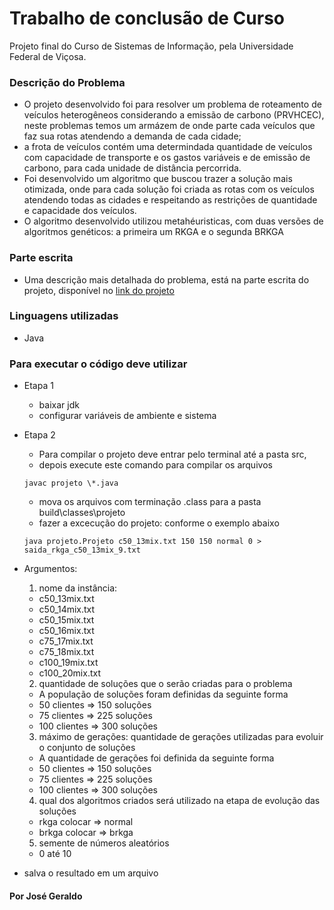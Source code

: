 # Trabalho de conclusão de Curso
Projeto final do Curso de Sistemas de Informação, pela Universidade Federal de Viçosa. 

### Descrição do Problema
* O projeto desenvolvido foi para resolver um problema de roteamento de veículos heterogêneos considerando a emissão de carbono (PRVHCEC), 
neste problemas temos um armázem de onde parte cada veículos que faz sua rotas atendendo a demanda de cada cidade; 
* a frota de veículos contém uma determindada quantidade de veículos com capacidade de transporte e os gastos variáveis e de emissão de carbono,
para cada unidade de distância percorrida. 
* Foi desenvolvido um algoritmo que buscou trazer a solução mais otimizada, onde para cada solução foi criada as rotas com os veículos atendendo 
todas as cidades e respeitando as restrições de quantidade e capacidade dos veículos. 
* O algoritmo desenvolvido utilizou metahéuristicas, com duas versões de algoritmos genéticos: a primeira um RKGA e o segunda BRKGA

### Parte escrita 
* Uma descrição mais detalhada do problema, está na parte escrita do projeto, disponível no [link do projeto](https://drive.google.com/drive/folders/1sZ6ML3JZgilBWcxnGQK43SVNO8FiCI3I?usp=sharing)

### Linguagens utilizadas 
* Java

### Para executar o código deve utilizar 
* Etapa 1
  * baixar jdk
  * configurar variáveis de ambiente e sistema

* Etapa 2
  * Para compilar o projeto deve entrar pelo terminal até a pasta src, 
  * depois execute este comando para compilar os arquivos
  ```
  javac projeto \*.java
  ```
  * mova os arquivos com terminação .class para a pasta build\classes\projeto
  * fazer a excecução do projeto: conforme o exemplo abaixo
  ```
  java projeto.Projeto c50_13mix.txt 150 150 normal 0 > saida_rkga_c50_13mix_9.txt
  ```

* Argumentos:
  1) nome da instância:
  *   c50_13mix.txt
  *   c50_14mix.txt
  *   c50_15mix.txt
  *   c50_16mix.txt
  *   c75_17mix.txt
  *   c75_18mix.txt
  *   c100_19mix.txt
  *   c100_20mix.txt
  
  2) quantidade de soluções que o serão criadas para o problema
  *   A população de soluções foram definidas da seguinte forma
  *   50 clientes  => 150 soluções
  *   75 clientes  => 225 soluções
  *   100 clientes => 300 soluções
  
  3) máximo de gerações: quantidade de gerações utilizadas para evoluir o conjunto de soluções
  *   A quantidade de gerações foi definida da seguinte forma
  *   50 clientes  => 150 soluções
  *   75 clientes  => 225 soluções
  *   100 clientes => 300 soluções
  
  4) qual dos algoritmos criados será utilizado na etapa de evolução das soluções
  *   rkga colocar  => normal  
  *   brkga colocar => brkga  
  
  5) semente de números aleatórios
  *   0 até 10
  
* salva o resultado em um arquivo





#### Por José Geraldo

